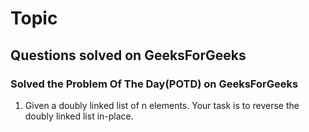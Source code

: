 # Topic

## Questions solved on GeeksForGeeks

### Solved the Problem Of The Day(POTD) on GeeksForGeeks

1. Given a doubly linked list of n elements. Your task is to reverse the doubly linked list in-place.